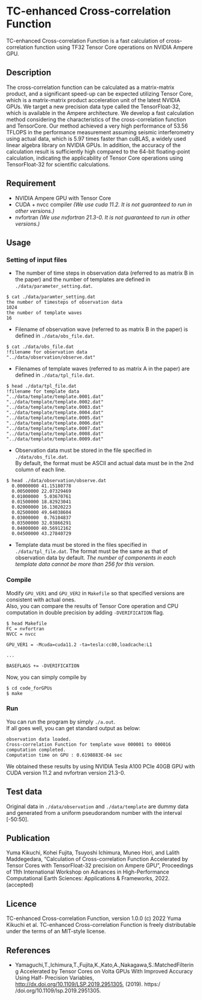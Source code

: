 TC-enhanced Cross-correlation Function
====

TC-enhanced Cross-correlation Function is a fast calculation of cross-correlation function using TF32 Tensor Core operations on NVIDIA Ampere GPU.

## Description
The cross-correlation function can be calculated as a matrix-matrix product, and a significant speed-up can be expected utilizing Tensor Core, which is a matrix-matrix product acceleration unit of the latest NVIDIA GPUs. We target a new precision data type called the TensorFloat-32, which is available in the Ampere architecture. We develop a fast calculation method considering the characteristics of the cross-correlation function and TensorCore. Our method achieved a very high performance of 53.56 TFLOPS in the performance measurement assuming seismic interferometry using actual data, which is 5.97 times faster than cuBLAS, a widely used linear algebra library on NVIDIA GPUs. In addition, the accuracy of the calculation result is sufficiently high compared to the 64-bit floating-point calculation, indicating the applicability of Tensor Core operations using TensorFloat-32 for scientific calculations.

## Requirement
* NVIDIA Ampere GPU with Tensor Core
* CUDA + nvcc compiler *(We use cuda 11.2. It is not guaranteed to run in other versions.)*
* nvfortran *(We use nvfortran 21.3-0. It is not guaranteed to run in other versions.)*

## Usage
### Setting of input files
* The number of time steps in observation data (referred to as matrix B in the paper) and the number of templates are defined in `./data/parameter_setting.dat`.

```
$ cat ./data/paramter_setting.dat
the number of timesteps of observation data
1024
the number of template waves
16
```

* Filename of observation wave (referred to as matrix B in the paper) is defined in `./data/obs_file.dat`.

```
$ cat ./data/obs_file.dat
!filename for observation data
"../data/observation/observe.dat"
```

* Filenames of template waves (referred to as matrix A in the paper) are defined in `./data/tpl_file.dat`.

```
$ head ./data/tpl_file.dat
!filename for template data
"../data/template/template.0001.dat"
"../data/template/template.0002.dat"
"../data/template/template.0003.dat"
"../data/template/template.0004.dat"
"../data/template/template.0005.dat"
"../data/template/template.0006.dat"
"../data/template/template.0007.dat"
"../data/template/template.0008.dat"
"../data/template/template.0009.dat"
```

* Observation data must be stored in the file specified in `./data/obs_file.dat`.  
By default, the format must be ASCII and actual data must be in the 2nd column of each line.

```
$ head ./data/observation/observe.dat
  0.00000000 41.15180778
  0.00500000 22.07329469
  0.01000000  5.03670761
  0.01500000 18.82923041
  0.02000000 16.13020223
  0.02500000 49.64038604
  0.03000000  0.76104837
  0.03500000 32.03866291
  0.04000000 40.56912162
  0.04500000 43.27840729
```

* Template data must be stored in the files specified in `./data/tpl_file.dat`. The format must be the same as that of observation data by default.  *The number of components in each template data cannot be more than 256 for this version.*


### Compile
Modify `GPU_VER1` and `GPU_VER2` in `Makefile` so that specified versions are consistent with actual ones.  
Also, you can compare the results of Tensor Core operation and CPU computation in double precision by adding `-DVERIFICATION` flag.
```
$ head Makefile
FC = nvfortran
NVCC = nvcc

GPU_VER1 = -Mcuda=cuda11.2 -ta=tesla:cc80,loadcache:L1

...

BASEFLAGS += -DVERIFICATION
```
 Now, you can simply compile by  
```
$ cd code_forGPUs
$ make
```  

### Run
You can run the program by simply `./a.out`.  
If all goes well, you can get standard output as below:  
```
observation data loaded.
Cross-correlation Function for template wave 000001 to 000016
computation completed.
Computation time on GPU : 0.6198883E-04 sec
```
We obtained these results by using NVIDIA Tesla A100 PCIe 40GB GPU with CUDA version 11.2 and nvfortran version 21.3-0.

## Test data
Original data in `./data/observation` and `./data/template` are dummy data and generated from a uniform pseudorandom number with the interval [-50:50].

## Publication
Yuma Kikuchi, Kohei Fujita, Tsuyoshi Ichimura, Muneo Hori, and Lalith Maddegedara, “Calculation of Cross-correlation Function Accelerated by Tensor Cores with TensorFloat-32 precision on Ampere GPU”, Proceedings of 11th International Workshop on Advances in High-Performance Computational Earth Sciences: Applications & Frameworks, 2022. (accepted)

## Licence
TC-enhanced Cross-correlation Function, version 1.0.0 (c) 2022 Yuma Kikuchi et al.
TC-enhanced Cross-correlation Function is freely distributable under the terms of an MIT-style license.

## References
* Yamaguchi,T.,Ichimura,T.,Fujita,K.,Kato,A.,Nakagawa,S.:MatchedFiltering Accelerated by Tensor Cores on Volta GPUs With Improved Accuracy Using Half- Precision Variables, http://dx.doi.org/10.1109/LSP.2019.2951305, (2019). https:/ /doi.org/10.1109/lsp.2019.2951305.
